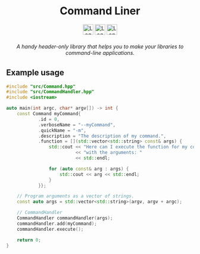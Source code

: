 <h1 align="center">Command Liner</h1>

<div align="center">
    <img height="28" src="https://img.shields.io/badge/C%2B%2B-00599C?style=for-the-badge&logo=c%2B%2B&logoColor=white" alt="Logo" >
    <img height="28" src="https://img.shields.io/badge/CMake-064F8C?style=for-the-badge&logo=cmake&logoColor=white" alt="Logo">
    <img height="28" src="https://img.shields.io/github/license/CodeByCR/TimedAction?style=for-the-badge" alt="Logo">
    <h6><em>A handy header-only library that helps you to make your libraries to command-line applications.</em></h6>
</div>

## Example usage

```cpp
#include "src/Command.hpp"
#include "src/CommandHandler.hpp"
#include <iostream>

auto main(int argc, char* argv[]) -> int {
    const Command myCommand{
            .id = 0,
            .verboseName = "--myCommand",
            .quickName = "-m",
            .description = "The description of my command.",
            .function = [](std::vector<std::string> const& args) {
                std::cout << "Here can I execute the function for my command\n"
                          << "with the arguments: "
                          << std::endl;

                for (auto const& arg : args) {
                    std::cout << arg << std::endl;
                }
            }};

    // Program arguments as a vector of strings.
    const auto args = std::vector<std::string>(argv, argv + argc);

    // CommandHandler
    CommandHandler commandHandler(args);
    commandHandler.add(myCommand);
    commandHandler.execute();

    return 0;
}
```
